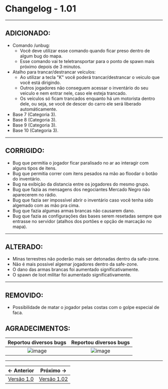 # Changelog - 1.01
---

## **ADICIONADO**:
- Comando /unbug:
  - Você deve utilizar esse comando quando ficar preso dentro de algum bug do mapa.
  - Esse comando vai te teletransportar para o ponto de spawn mais próximo depois de 3 minutos.
- Atalho para trancar/destrancar veículos:
  - Ao utilizar a tecla "K" você poderá trancar/destrancar o veiculo que você está dirigindo.
  - Outros jogadores não conseguem acessar o inventário do seu veiculo e nem entrar nele, caso ele esteja trancado.
  - Os veículos só ficam trancados enquanto há um motorista dentro dele, ou seja, se você de descer do carro ele será liberado automáticamente.
- Base 7 (Categoria 3).
- Base 8 (Categoria 3).
- Base 9 (Categoria 3).
- Base 10 (Categoria 3).
 
---

## **CORRIGIDO**:

- Bug que permitia o jogador ficar paralisado no ar ao interagir com alguns tipos de itens.
- Bug que permitia correr com itens pesados na mão ao floodar o botão do inventário.
- Bug na exibição da distancia entre os jogadores do mesmo grupo.
- Bug que fazia as mensagens dos negociantes Mercado Negro não aparecerem no rádio.
- Bug que fazia ser impossível abrir o inventário caso você tenha sido algemado com as mão pra cima.
- Bug que fazia algumas armas brancas não causarem dano.
- Bug que fazia as configurações das bases serem resetadas sempre que entrasse no servidor (atalhos dos portões e opção de marcação no mapa).

---

## **ALTERADO**:

- Minas terrestres não poderão mais ser detonadas dentro da safe-zone.
- Não é mais possivel algemar jogadores dentro da safe-zone.
- O dano das armas brancas foi aumentado significativamente.
- O spawn de loot militar foi aumentado significativamente.

---

## **REMOVIDO**:
- Possibilidade de matar o jogador pelas costas com o golpe especial de faca.

## **AGRADECIMENTOS:**

Reportou diversos bugs             |  Reportou diversos bugs 
:-------------------------:|:-------------------------:
![image](https://user-images.githubusercontent.com/89032856/162682644-53fdac5f-6733-4984-af52-2133a5b22847.png)  |  ![image](https://user-images.githubusercontent.com/89032856/162682765-0baf5ad9-b777-43f6-b981-2b43cd54b0bf.png)

---

← Anterior             |  Próximo →
:-------------------------:|:-------------------------:
[Versão 1.0](https://stoneagemta.com/dayz-releases/1.0) | [Versão 1.02](https://stoneagemta.com/dayz-releases/1.02)

